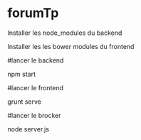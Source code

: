 # forumTp
Installer les node_modules du backend 

Installer les les bower modules du frontend

#lancer le backend

npm start

#lancer le frontend

grunt serve

#lancer le brocker

node server.js
